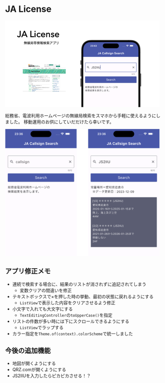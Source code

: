 # JA License

<img src="doc/JALicense.png" width=500>

総務省、電波利用ホームページの無線局検索をスマホから手軽に使えるようにしました。
移動運用のお供にしていだだけたら幸いです。

<img src="doc/JALicense_image.png" width=500>

## アプリ修正メモ
- 連続で検索する場合に、結果のリストが消されずに追記されてしまう
    - 変数クリアの間違いを修正
- テキストボックスで×を押した時の挙動、最初の状態に戻れるようにする
    - `ListView`で表示した内容をクリアさせるよう修正
- 小文字で入れても大文字にする
    - `TextEditingController`の`toUpperCase()`を指定
- リストの件数が多い時には下にスクロールできるようにする
    - `ListView`でラップする
- カラー指定を`Theme.of(context).colorScheme`で統一しました

## 今後の追加機能
- 地図が開くようにする
- QRZ.comが開くようにする
- JS2IIUを入力したらピカピカさせる！？
